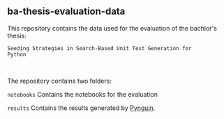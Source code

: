 ## ba-thesis-evaluation-data

This repository contains the data used for the evaluation of the bachlor's thesis:

<code>Seeding Strategies in Search-Based Unit Test Generation for Python</code>

<br>

The repository contains two folders:

<code>notebooks</code>  Contains the notebooks for the evaluation

<code>results</code>    Contains the results generated by [Pynguin](https://github.com/se2p/pynguin).
